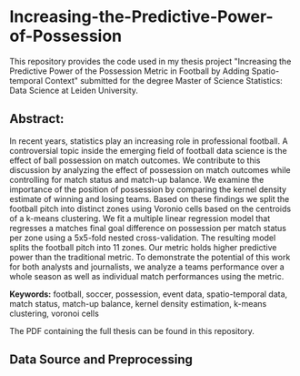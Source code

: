 # Increasing-the-Predictive-Power-of-Possession

This repository provides the code used in my thesis project "Increasing the Predictive Power of the Possession Metric in Football by Adding Spatio-temporal Context" 
submitted for the degree Master of Science Statistics: Data Science at Leiden University.

## Abstract:
In recent years, statistics play an increasing role in professional football.
A controversial topic inside the emerging field of football data science is the effect of ball possession on match outcomes. 
We contribute to this discussion by analyzing the effect of possession on match outcomes while controlling for match status and match-up balance. 
We examine the importance of the position of possession by comparing the kernel density estimate of winning and losing teams.
Based on these findings we split the football pitch into distinct zones using Voronio cells based on the centroids of a k-means clustering.
We fit a multiple linear regression model that regresses a matches final goal difference on possession per match status per zone using a 5x5-fold nested cross-validation.
The resulting model splits the football pitch into 11 zones.
Our metric holds higher predictive power than the traditional metric.
To demonstrate the potential of this work for both analysts and journalists, 
we analyze a teams performance over a whole season as well as individual match performances using the metric.

**Keywords:** football, soccer, possession, event data, spatio-temporal data, match status, match-up balance, kernel density estimation, k-means clustering, voronoi cells

The PDF containing the full thesis can be found in this repository.

## Data Source and Preprocessing

